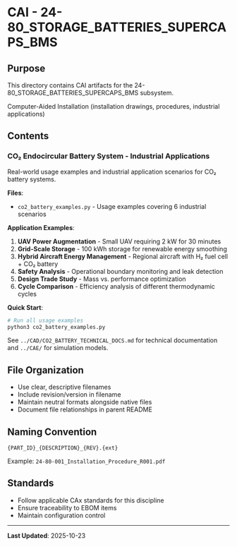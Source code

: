 # CAI - 24-80_STORAGE_BATTERIES_SUPERCAPS_BMS

## Purpose

This directory contains CAI artifacts for the 24-80_STORAGE_BATTERIES_SUPERCAPS_BMS subsystem.

Computer-Aided Installation (installation drawings, procedures, industrial applications)

## Contents

### CO₂ Endocircular Battery System - Industrial Applications

Real-world usage examples and industrial application scenarios for CO₂ battery systems.

**Files**:
- `co2_battery_examples.py` - Usage examples covering 6 industrial scenarios

**Application Examples**:
1. **UAV Power Augmentation** - Small UAV requiring 2 kW for 30 minutes
2. **Grid-Scale Storage** - 100 kWh storage for renewable energy smoothing
3. **Hybrid Aircraft Energy Management** - Regional aircraft with H₂ fuel cell + CO₂ battery
4. **Safety Analysis** - Operational boundary monitoring and leak detection
5. **Design Trade Study** - Mass vs. performance optimization
6. **Cycle Comparison** - Efficiency analysis of different thermodynamic cycles

**Quick Start**:
```bash
# Run all usage examples
python3 co2_battery_examples.py
```

See `../CAD/CO2_BATTERY_TECHNICAL_DOCS.md` for technical documentation and `../CAE/` for simulation models.

## File Organization

- Use clear, descriptive filenames
- Include revision/version in filename
- Maintain neutral formats alongside native files
- Document file relationships in parent README

## Naming Convention

```
{PART_ID}_{DESCRIPTION}_{REV}.{ext}
```

Example: `24-80-001_Installation_Procedure_R001.pdf`

## Standards

- Follow applicable CAx standards for this discipline
- Ensure traceability to EBOM items
- Maintain configuration control

---

**Last Updated**: 2025-10-23
